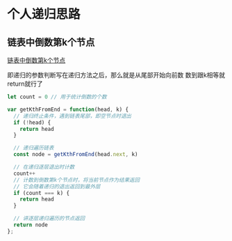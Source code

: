 # 个人递归思路

## 链表中倒数第k个节点

[链表中倒数第k个节点](https://leetcode-cn.com/problems/lian-biao-zhong-dao-shu-di-kge-jie-dian-lcof/)

即递归的参数判断写在递归方法之后，那么就是从尾部开始向前数
数到跟k相等就return就行了

```js
let count = 0 // 用于统计倒数的个数

var getKthFromEnd = function(head, k) {
  // 递归终止条件，遇到链表尾部，即空节点时退出
  if (!head) {
    return head
  }

  // 递归遍历链表
  const node = getKthFromEnd(head.next, k)

  // 在递归逐层退出时计数
  count++
  // 计数到倒数第k个节点时，将当前节点作为结果返回
  // 它会随着递归的退出返回到最外层
  if (count === k) {
    return head
  }

  // 讲逐层递归遍历的节点返回
  return node
};

```

